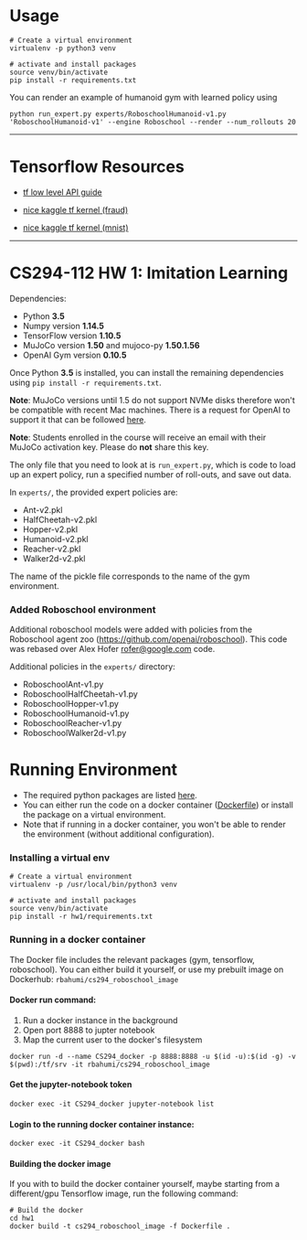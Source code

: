 # Usage 

```
# Create a virtual environment
virtualenv -p python3 venv

# activate and install packages
source venv/bin/activate
pip install -r requirements.txt
```

You can render an example of humanoid gym with learned policy using
```
python run_expert.py experts/RoboschoolHumanoid-v1.py 'RoboschoolHumanoid-v1' --engine Roboschool --render --num_rollouts 20
```

-------------------
# Tensorflow Resources

- [tf low level API guide](https://www.tensorflow.org/guide/low_level_intro)

- [nice kaggle tf kernel (fraud)](https://www.kaggle.com/currie32/predicting-fraud-with-tensorflow)

- [nice kaggle tf kernel (mnist)](https://www.kaggle.com/kakauandme/tensorflow-deep-nn)


------------------


# CS294-112 HW 1: Imitation Learning

Dependencies:
 * Python **3.5**
 * Numpy version **1.14.5**
 * TensorFlow version **1.10.5**
 * MuJoCo version **1.50** and mujoco-py **1.50.1.56**
 * OpenAI Gym version **0.10.5**

Once Python **3.5** is installed, you can install the remaining dependencies using `pip install -r requirements.txt`.

**Note**: MuJoCo versions until 1.5 do not support NVMe disks therefore won't be compatible with recent Mac machines.
There is a request for OpenAI to support it that can be followed [here](https://github.com/openai/gym/issues/638).

**Note**: Students enrolled in the course will receive an email with their MuJoCo activation key. Please do **not** share this key.

The only file that you need to look at is `run_expert.py`, which is code to load up an expert policy, run a specified number of roll-outs, and save out data.

In `experts/`, the provided expert policies are:
* Ant-v2.pkl
* HalfCheetah-v2.pkl
* Hopper-v2.pkl
* Humanoid-v2.pkl
* Reacher-v2.pkl
* Walker2d-v2.pkl

The name of the pickle file corresponds to the name of the gym environment.

### Added Roboschool environment
Additional roboschool models were added with policies from the Roboschool agent zoo (https://github.com/openai/roboschool).
This code was rebased over Alex Hofer <rofer@google.com> code.

Additional policies in the `experts/` directory:
* RoboschoolAnt-v1.py
* RoboschoolHalfCheetah-v1.py
* RoboschoolHopper-v1.py
* RoboschoolHumanoid-v1.py
* RoboschoolReacher-v1.py
* RoboschoolWalker2d-v1.py

# Running Environment
- The required python packages are listed [here](requirements.txt).
- You can either run the code on a docker container ([Dockerfile](../Dockerfile)) or install the package on a virtual environment.
- Note that if running in a docker container, you won't be able to render the environment (without additional configuration).
### Installing a virtual env
```
# Create a virtual environment
virtualenv -p /usr/local/bin/python3 venv

# activate and install packages
source venv/bin/activate
pip install -r hw1/requirements.txt
```

### Running in a docker container
The Docker file includes the relevant packages (gym, tensorflow, roboschool).
You can either build it yourself, or use my prebuilt image on Dockerhub: `rbahumi/cs294_roboschool_image`

#### Docker run command:
1. Run a docker instance in the background
2. Open port 8888 to jupter notebook
3. Map the current user to the docker's filesystem
```
docker run -d --name CS294_docker -p 8888:8888 -u $(id -u):$(id -g) -v $(pwd):/tf/srv -it rbahumi/cs294_roboschool_image
```
#### Get the jupyter-notebook token
```
docker exec -it CS294_docker jupyter-notebook list
```
#### Login to the running docker container instance:
```
docker exec -it CS294_docker bash
```

#### Building the docker image
If you with to build the docker container yourself, maybe starting from a different/gpu Tensorflow image, run the following command:
```
# Build the docker
cd hw1
docker build -t cs294_roboschool_image -f Dockerfile .
```
